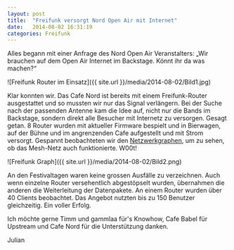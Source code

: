 ```yaml
---
layout: post
title:  "Freifunk versorgt Nord Open Air mit Internet"
date:   2014-08-02 16:31:19
categories: Freifunk
---
```

Alles begann mit einer Anfrage des Nord Open Air Veranstalters: 
„Wir brauchen auf dem Open Air Internet im Backstage. Könnt ihr da was machen?“

![Freifunk Router im Einsatz]({{ site.url }}/media/2014-08-02/Bild1.jpg)

Klar konnten wir. Das Cafe Nord ist bereits mit einem Freifunk-Router ausgestattet und so mussten wir nur das Signal verlängern. Bei der Suche nach der passenden Antenne kam die Idee auf, nicht nur die Bands im Backstage, sondern direkt alle Besucher mit Internetz zu versorgen. Gesagt getan. 8 Router wurden mit aktueller Firmware bespielt und in Bierwagen, auf der Bühne und im angrenzenden Cafe aufgestellt und mit Strom versorgt. Gespannt beobachteten wir den [Netzwerkgraphen](http://map.freifunk-ruhrgebiet.de/), um zu sehen, ob das Mesh-Netz auch funktionierte. W00t!

![Freifunk Graph]({{ site.url }}/media/2014-08-02/Bild2.png)
 
An den Festivaltagen waren keine grossen Ausfälle zu verzeichnen. Auch wenn einzelne Router versehentlich abgestöpselt wurden, übernahmen die anderen die Weiterleitung der Datenpakete. An einem Router wurden über 40 Clients beobachtet. Das Angebot nutzten bis zu 150 Benutzer gleichzeitig. Ein voller Erfolg.

Ich möchte gerne Timm und gammlaa für's Knowhow, Cafe Babel für Upstream und Cafe Nord für die Unterstützung danken.

Julian